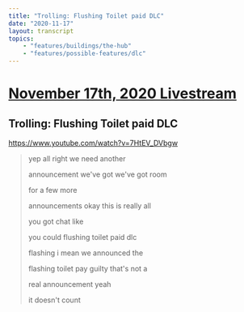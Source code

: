 ```yaml
---
title: "Trolling: Flushing Toilet paid DLC"
date: "2020-11-17"
layout: transcript
topics:
    - "features/buildings/the-hub"
    - "features/possible-features/dlc"
---
```

# [November 17th, 2020 Livestream](../2020-11-17.md)
## Trolling: Flushing Toilet paid DLC
https://www.youtube.com/watch?v=7HtEV_DVbgw
> yep all right we need another
> 
> announcement we've got we've got room
> 
> for a few more
> 
> announcements okay this is really all
> 
> you got chat like
> 
> you could flushing toilet paid dlc
> 
> flashing i mean we announced the
> 
> flashing toilet pay guilty that's not a
> 
> real announcement yeah
> 
> it doesn't count
> 
